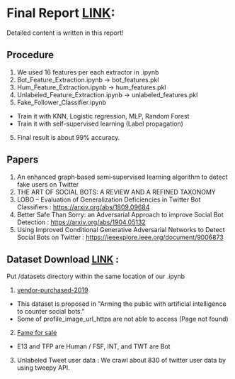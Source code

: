 # Final Report [LINK](https://docs.google.com/document/d/1O_iEl2x9zU2b3h1-YfiPune_lA1jrv59NLKKLneoFb8/edit):
Detailed content is written in this report!

## Procedure
1. We used 16 features per each extractor in .ipynb
2. Bot_Feature_Extraction.ipynb -> bot_features.pkl
3. Hum_Feature_Extraction.ipynb -> hum_features.pkl
3. Unlabeled_Feature_Extraction.ipynb -> unlabeled_features.pkl
4. Fake_Follower_Classifier.ipynb
+ Train it with KNN, Logistic regression, MLP, Random Forest
+ Train it with self-supervised learning (Label propagation)
5. Final result is about 99% accuracy.

## Papers
1. An enhanced graph‑based semi‑supervised learning algorithm to detect fake users on Twitter
2. THE ART OF SOCIAL BOTS: A REVIEW AND A REFINED TAXONOMY
3. LOBO – Evaluation of Generalization Deficiencies in Twitter Bot Classifiers : https://arxiv.org/abs/1809.09684
4. Better Safe Than Sorry: an Adversarial Approach to improve Social Bot Detection : https://arxiv.org/abs/1904.05132
5. Using Improved Conditional Generative Adversarial Networks to Detect Social Bots on Twitter : https://ieeexplore.ieee.org/document/9006873

## Dataset Download [LINK](https://drive.google.com/drive/folders/157pcedewvyJLXBpxL7y2LJSp3MiGS8tc?usp=sharing) :
Put /datasets directory within the same location of our .ipynb
1. [vendor-purchased-2019](https://botometer.osome.iu.edu/bot-repository/datasets/vendor-purchased-2019/vendor-purchased-2019.tar.gz)
+ This dataset is proposed in "Arming the public with artificial intelligence to counter social bots."
+ Some of profile_image_url_https are not able to access (Page not found)

2. [Fame for sale](https://botometer.osome.iu.edu/bot-repository/datasets/cresci-2015/cresci-2015.csv.tar.gz)
+ E13 and TFP are Human / FSF, INT, and TWT are Bot

3. Unlabeled Tweet user data : We crawl about 830 of twitter user data by using tweepy API.
